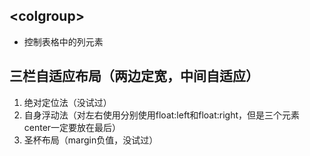 ## &lt;colgroup&gt;
- 控制表格中的列元素
## 三栏自适应布局（两边定宽，中间自适应）
1. 绝对定位法（没试过）
2. 自身浮动法（对左右使用分别使用float:left和float:right，但是三个元素center一定要放在最后）
3. 圣杯布局（margin负值，没试过）
